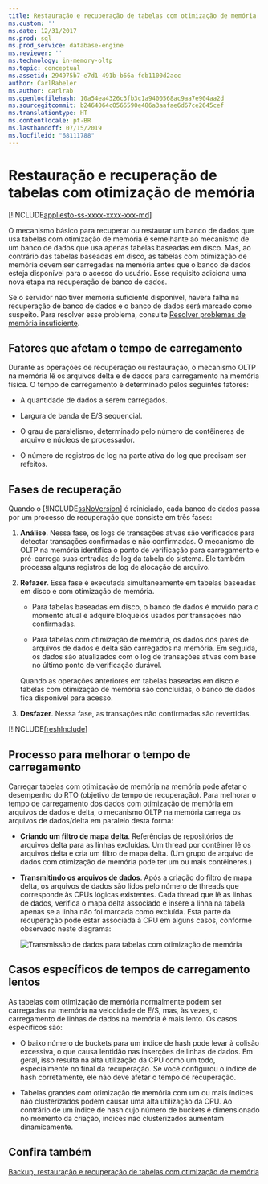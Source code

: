 ```yaml
---
title: Restauração e recuperação de tabelas com otimização de memória | Microsoft Docs
ms.custom: ''
ms.date: 12/31/2017
ms.prod: sql
ms.prod_service: database-engine
ms.reviewer: ''
ms.technology: in-memory-oltp
ms.topic: conceptual
ms.assetid: 294975b7-e7d1-491b-b66a-fdb1100d2acc
author: CarlRabeler
ms.author: carlrab
ms.openlocfilehash: 10a54ea4326c3fb3c1a9400568ac9aa7e904aa2d
ms.sourcegitcommit: b2464064c0566590e486a3aafae6d67ce2645cef
ms.translationtype: HT
ms.contentlocale: pt-BR
ms.lasthandoff: 07/15/2019
ms.locfileid: "68111788"
---
```

# <a name="restore-and-recovery-of-memory-optimized-tables"></a>Restauração e recuperação de tabelas com otimização de memória
[!INCLUDE[appliesto-ss-xxxx-xxxx-xxx-md](../../includes/appliesto-ss-xxxx-xxxx-xxx-md.md)]

O mecanismo básico para recuperar ou restaurar um banco de dados que usa tabelas com otimização de memória é semelhante ao mecanismo de um banco de dados que usa apenas tabelas baseadas em disco. Mas, ao contrário das tabelas baseadas em disco, as tabelas com otimização de memória devem ser carregadas na memória antes que o banco de dados esteja disponível para o acesso do usuário. Esse requisito adiciona uma nova etapa na recuperação de banco de dados.  
  
Se o servidor não tiver memória suficiente disponível, haverá falha na recuperação de banco de dados e o banco de dados será marcado como suspeito. Para resolver esse problema, consulte [Resolver problemas de memória insuficiente](resolve-out-of-memory-issues.md). 
  
## <a name="factors-that-affect-load-time"></a>Fatores que afetam o tempo de carregamento
Durante as operações de recuperação ou restauração, o mecanismo OLTP na memória lê os arquivos delta e de dados para carregamento na memória física. O tempo de carregamento é determinado pelos seguintes fatores:  
  
-   A quantidade de dados a serem carregados.  
  
-   Largura de banda de E/S sequencial.  
  
-   O grau de paralelismo, determinado pelo número de contêineres de arquivo e núcleos de processador.  
  
-   O número de registros de log na parte ativa do log que precisam ser refeitos.  

## <a name="phases-of-recovery"></a>Fases de recuperação
Quando o [!INCLUDE[ssNoVersion](../../includes/ssnoversion-md.md)] é reiniciado, cada banco de dados passa por um processo de recuperação que consiste em três fases:  
  
1.  **Análise**. Nessa fase, os logs de transações ativas são verificados para detectar transações confirmadas e não confirmadas. O mecanismo de OLTP na memória identifica o ponto de verificação para carregamento e pré-carrega suas entradas de log da tabela do sistema. Ele também processa alguns registros de log de alocação de arquivo.  
  
2.  **Refazer**. Essa fase é executada simultaneamente em tabelas baseadas em disco e com otimização de memória.  
  
    - Para tabelas baseadas em disco, o banco de dados é movido para o momento atual e adquire bloqueios usados por transações não confirmadas.  
  
    - Para tabelas com otimização de memória, os dados dos pares de arquivos de dados e delta são carregados na memória. Em seguida, os dados são atualizados com o log de transações ativas com base no último ponto de verificação durável.  
  
    Quando as operações anteriores em tabelas baseadas em disco e tabelas com otimização de memória são concluídas, o banco de dados fica disponível para acesso.  
  
3.  **Desfazer**. Nessa fase, as transações não confirmadas são revertidas.  

[!INCLUDE[freshInclude](../../includes/paragraph-content/fresh-note-steps-feedback.md)]

## <a name="process-for-improving-load-time"></a>Processo para melhorar o tempo de carregamento
Carregar tabelas com otimização de memória na memória pode afetar o desempenho do RTO (objetivo de tempo de recuperação). Para melhorar o tempo de carregamento dos dados com otimização de memória em arquivos de dados e delta, o mecanismo OLTP na memória carrega os arquivos de dados/delta em paralelo desta forma:  
  
-   **Criando um filtro de mapa delta**. Referências de repositórios de arquivos delta para as linhas excluídas. Um thread por contêiner lê os arquivos delta e cria um filtro de mapa delta. (Um grupo de arquivo de dados com otimização de memória pode ter um ou mais contêineres.)  
  
-   **Transmitindo os arquivos de dados**. Após a criação do filtro de mapa delta, os arquivos de dados são lidos pelo número de threads que corresponde às CPUs lógicas existentes. Cada thread que lê as linhas de dados, verifica o mapa delta associado e insere a linha na tabela apenas se a linha não foi marcada como excluída. Esta parte da recuperação pode estar associada à CPU em alguns casos, conforme observado neste diagrama:  
  
    ![Transmissão de dados para tabelas com otimização de memória](../../relational-databases/in-memory-oltp/media/memory-optimized-tables.gif "Data streaming to memory-optimized tables")  
  
## <a name="specific-cases-of-slow-load-times"></a>Casos específicos de tempos de carregamento lentos
As tabelas com otimização de memória normalmente podem ser carregadas na memória na velocidade de E/S, mas, às vezes, o carregamento de linhas de dados na memória é mais lento. Os casos específicos são:  
  
-   O baixo número de buckets para um índice de hash pode levar à colisão excessiva, o que causa lentidão nas inserções de linhas de dados. Em geral, isso resulta na alta utilização da CPU como um todo, especialmente no final da recuperação. Se você configurou o índice de hash corretamente, ele não deve afetar o tempo de recuperação.  
  
-   Tabelas grandes com otimização de memória com um ou mais índices não clusterizados podem causar uma alta utilização da CPU. Ao contrário de um índice de hash cujo número de buckets é dimensionado no momento da criação, índices não clusterizados aumentam dinamicamente.  
  
## <a name="see-also"></a>Confira também  
 [Backup, restauração e recuperação de tabelas com otimização de memória](https://msdn.microsoft.com/library/3f083347-0fbb-4b19-a6fb-1818d545e281)  
  
  
